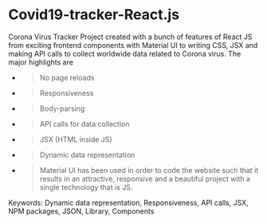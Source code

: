 # Covid19-tracker-React.js

Corona Virus Tracker Project created with a bunch of features of React JS from exciting frontend components with Material UI to writing CSS, JSX and making API calls to collect worldwide data related to Corona virus. The major highlights are
- > No page reloads
- > Responsiveness
- > Body-parsing
- > API calls for data collection
- > JSX (HTML inside JS)
- > Dynamic data representation
- > Material UI has been used in order to code the website such that it results in an attractive, responsive and a beautiful project with a single technology that is JS.

Keywords: Dynamic data representation, Responsiveness, API calls, JSX, NPM packages, JSON, Library, Components


